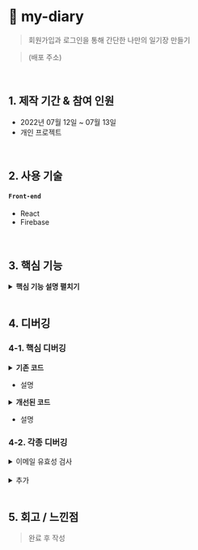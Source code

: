# :pushpin: my-diary

> 회원가입과 로그인을 통해 간단한 나만의 일기장 만들기

> (배포 주소)

</br>

## 1. 제작 기간 & 참여 인원

- 2022년 07월 12일 ~ 07월 13일
- 개인 프로젝트

</br>

## 2. 사용 기술

#### `Front-end`

- React
- Firebase

</br>

## 3. 핵심 기능

<details>
<summary><b>핵심 기능 설명 펼치기</b></summary>
<div markdown="1">

### 회원 가입

- 간단한 이메일, 패스워드, 닉네임을 입력하면 회원가입이 됩니다
- 이메일 유효성 검사를 통해 @ 와 .com 같은 형식이 갖춰지지 않을시 에러 메세지가 출력됩니다
- 회원 가입한 회원의 정보는 파이어베이스에서 관리됩니다

### 로그인 / 로그아웃

- 회원 가입한 정보로 로그인과 로그아웃이 가능합니다
- 로그인 버튼을 누르고 pending 상태를 지나면 로그인이 완료됩니다
- 로그아웃시 웹페이지에서 사용자의 정보가 사라집니다

### 일기장

- 작성하기

</div>
</details>

</br>

## 4. 디버깅

### 4-1. 핵심 디버깅

<details>
<summary><b>기존 코드</b></summary>
<div markdown="1">

```

```

</div>
</details>

- 설명

<details>
<summary><b>개선된 코드</b></summary>
<div markdown="1">

```

```

</div>
</details>

- 설명

### 4-2. 각종 디버깅

<details>
<summary>이메일 유효성 검사</summary>
<div markdown="1">

useCallback 사용시 eslint warning 발생<br/>
두번째 인자에 [ ] 넣어야하는데, 넣지 않아서 발생<br/>
[ ] 넣어서 해결 -> 빈 배열일시 처음 기억해둔 함수를 재사용하도록
<br/>

</div>
</details>
    
</br>

<details>
<summary>추가</summary>
<div markdown="1">

추가하기

</div>
</details>
    
</br>

## 5. 회고 / 느낀점

> 완료 후 작성

